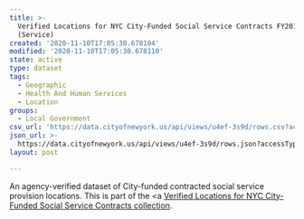 ```yaml
---
title: >-
  Verified Locations for NYC City-Funded Social Service Contracts FY2018
  (Service)
created: '2020-11-10T17:05:30.678104'
modified: '2020-11-10T17:05:30.678110'
state: active
type: dataset
tags:
  - Geographic
  - Health And Human Services
  - Location
groups:
  - Local Government
csv_url: 'https://data.cityofnewyork.us/api/views/u4ef-3s9d/rows.csv?accessType=DOWNLOAD'
json_url: >-
  https://data.cityofnewyork.us/api/views/u4ef-3s9d/rows.json?accessType=DOWNLOAD
layout: post

---
```

An agency-verified dataset of City-funded contracted social service provision locations.
This is part of the <a <a href='https://data.cityofnewyork.us/browse?Data-Collection_Data-Collection=Verified+Locations+for+NYC+City-Funded+Social+Service+Contracts'>Verified Locations for NYC City-Funded Social Service Contracts collection</a>.

